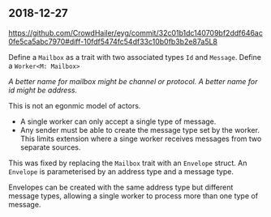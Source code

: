 ## 2018-12-27

https://github.com/CrowdHailer/eyg/commit/32c01b1dc140709bf2ddf646ac0fe5ca5abc7970#diff-10fdf5474fc54df33c10b0fb3b2e87a5L8

Define a `Mailbox` as a trait with two associated types `Id` and `Message`.
Define a `Worker<M: Mailbox>`

*A better name for mailbox might be channel or protocol.
A better name for id might be address.*

This is not an egonmic model of actors.
- A single worker can only accept a single type of message.
- Any sender must be able to create the message type set by the worker.
  This limits extension where a singe worker receives messages from two separate sources.

This was fixed by replacing the `Mailbox` trait with an `Envelope` struct.
An `Envelope` is parameterised by an address type and a message type.

Envelopes can be created with the same address type but different message types,
allowing a single worker to process more than one type of message.
